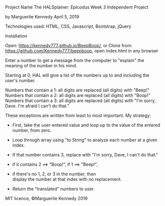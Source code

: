 Project Name
The HALSplainer: Epicodus Week 3 Independent Project

by Marguerite Kennedy
April 5, 2019

Technologies used:
HTML, CSS, Javascript, Bootstrap, jQuery

Installation

Open: https://kennedy777.github.io/BeepBoop/, or 
Clone from: https://github.com/Kennedy777/beepboop, open index.html in any browser

Enter a number to get a message from the computer to "explain" the meaning of the number in his mind.
 
Starting at 0, HAL will give a list of the numbers up to and including the user's number. 

Numbers that contain a 1: all digits are replaced (all digits) with "Beep!"
Numbers that contain a 2: all digits are replaced (all digits) with "Boop!"
Numbers that contain a 3: all digits are replaced (all digits) with "I'm sorry, Dave. I'm afraid I can't do that."

These exceptions are written from least to most important.
My strategy:

- First, take the user-entered value and loop up to the value of the entered number, from zero. 

- Loop through array using "to String" to analyze      each number at a given index. 
- If that number contains 3, replace with "I'm sorry,  Dave, I can't do that."
- if it contains 2 ==> "Boop!", 
  if 1 ==> "Beep!",
- if there's no 1, 2, or 3 in the number, then     
  display the number at that index with no replacement.
- Return the "translated" numbers to user. 

MIT licence, &copy;Marguerite Kennedy 2019